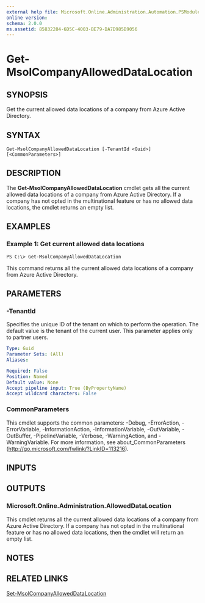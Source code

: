 ```yaml
---
external help file: Microsoft.Online.Administration.Automation.PSModule.dll-Help.xml
online version:
schema: 2.0.0
ms.assetid: 85832284-6D5C-4003-BE79-DA7D985B9056
---
```


# Get-MsolCompanyAllowedDataLocation

## SYNOPSIS
Get the current allowed data locations of a company from Azure Active Directory.

## SYNTAX

```
Get-MsolCompanyAllowedDataLocation [-TenantId <Guid>] [<CommonParameters>]
```

## DESCRIPTION
The **Get-MsolCompanyAllowedDataLocation** cmdlet gets all the current allowed data locations of a company from Azure Active Directory.
If a company has not opted in the multinational feature or has no allowed data locations, the cmdlet returns an empty list.

## EXAMPLES

### Example 1: Get current allowed data locations
```
PS C:\> Get-MsolCompanyAllowedDataLocation
```

This command returns all the current allowed data locations of a company from Azure Active Directory.

## PARAMETERS

### -TenantId
Specifies the unique ID of the tenant on which to perform the operation.
The default value is the tenant of the current user.
This parameter applies only to partner users.

```yaml
Type: Guid
Parameter Sets: (All)
Aliases:

Required: False
Position: Named
Default value: None
Accept pipeline input: True (ByPropertyName)
Accept wildcard characters: False
```

### CommonParameters
This cmdlet supports the common parameters: -Debug, -ErrorAction, -ErrorVariable, -InformationAction, -InformationVariable, -OutVariable, -OutBuffer, -PipelineVariable, -Verbose, -WarningAction, and -WarningVariable. For more information, see about_CommonParameters (http://go.microsoft.com/fwlink/?LinkID=113216).

## INPUTS

## OUTPUTS

### Microsoft.Online.Administration.AllowedDataLocation
This cmdlet returns all the current allowed data locations of a company from Azure Active Directory.
If a company has not opted in the multinational feature or has no allowed data locations, then the cmdlet will return an empty list.

## NOTES

## RELATED LINKS
[Set-MsolCompanyAllowedDataLocation](./Set-MsolCompanyAllowedDataLocation.md)
